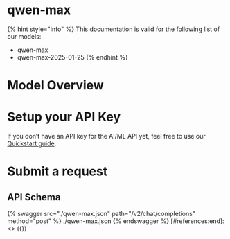 [#references:start]: <> ({ "template": "openapi" })
# qwen-max

{% hint style="info" %}
This documentation is valid for the following list of our models:
* qwen-max
* qwen-max-2025-01-25
{% endhint %}

# Model Overview


# Setup your API Key
If you don’t have an API key for the AI/ML API yet, feel free to use our [Quickstart guide](https://docs.aimlapi.com/quickstart/setting-up).

# Submit a request
## API Schema
{% swagger src="./qwen-max.json" path="/v2/chat/completions" method="post" %}
./qwen-max.json
{% endswagger %}
[#references:end]: <> ({})